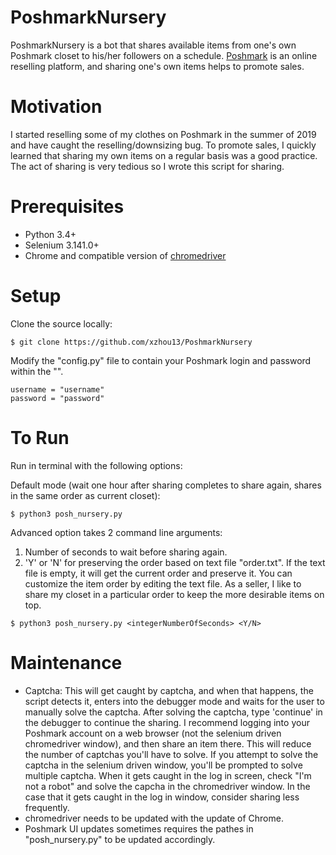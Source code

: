 # PoshmarkNursery
PoshmarkNursery is a bot that shares available items from one's own Poshmark closet to his/her followers on a schedule. <a href="https://www.poshmark.com">Poshmark</a> is an online reselling platform, and sharing one's own items helps to promote sales.

# Motivation
I started reselling some of my clothes on Poshmark in the summer of 2019 and have caught the reselling/downsizing bug. To promote sales, I quickly learned that sharing my own items on a regular basis was a good practice. The act of sharing is very tedious so I wrote this script for sharing. 

# Prerequisites
* Python 3.4+
* Selenium 3.141.0+
* Chrome and compatible version of <a href="https://chromedriver.chromium.org">chromedriver</a>

# Setup
Clone the source locally:
```
$ git clone https://github.com/xzhou13/PoshmarkNursery
```

Modify the "config.py" file to contain your Poshmark login and password within the "". 
```
username = "username"
password = "password"
```

# To Run
Run in terminal with the following options:

Default mode (wait one hour after sharing completes to share again, shares in the same order as current closet):
```
$ python3 posh_nursery.py
```

Advanced option takes 2 command line arguments:
1. Number of seconds to wait before sharing again. 
2. 'Y' or 'N' for preserving the order based on text file "order.txt". If the text file is empty, it will get the current order and preserve it. You can customize the item order by editing the text file. As a seller, I like to share my closet in a particular order to keep the more desirable items on top.
```
$ python3 posh_nursery.py <integerNumberOfSeconds> <Y/N>
```

# Maintenance
* Captcha: This will get caught by captcha, and when that happens, the script detects it, enters into the debugger mode and waits for the user to manually solve the captcha. After solving the captcha, type 'continue' in the debugger to continue the sharing. I recommend logging into your Poshmark account on a web browser (not the selenium driven chromedriver window), and then share an item there. This will reduce the number of captchas you'll have to solve. If you attempt to solve the captcha in the selenium driven window, you'll be prompted to solve multiple captcha. When it gets caught in the log in screen, check "I'm not a robot" and solve the capcha in the chromedriver window. In the case that it gets caught in the log in window, consider sharing less frequently.
* chromedriver needs to be updated with the update of Chrome.
* Poshmark UI updates sometimes requires the pathes in "posh_nursery.py" to be updated accordingly.
